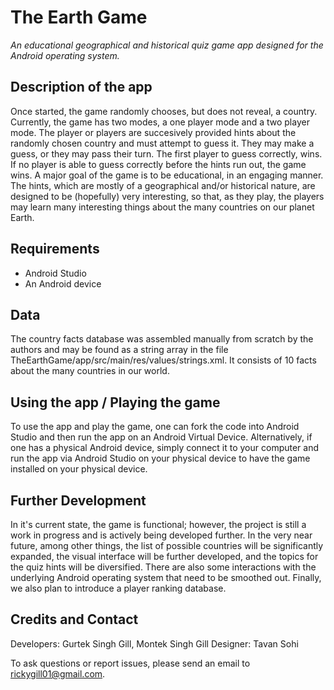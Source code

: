 # The Earth Game
*An educational geographical and historical quiz game app designed for the Android operating system.*

## Description of the app

Once started, the game randomly chooses, but does not reveal, a country. Currently, the game has two modes, a one player mode and a two player mode. The player or players are succesively provided hints about the randomly chosen country and must attempt to guess it. They may make a guess, or they may pass their turn. The first player to guess correctly, wins. If no player is able to guess correctly before the hints run out, the game wins. A major goal of the game is to be educational, in an engaging manner. The hints, which are mostly of a geographical and/or historical nature, are designed to be (hopefully) very interesting, so that, as they play, the players may learn many interesting things about the many countries on our planet Earth.

## Requirements

* Android Studio
* An Android device

## Data

The country facts database was assembled manually from scratch by the authors and may be found as a string array in the file TheEarthGame/app/src/main/res/values/strings.xml. It consists of 10 facts about the many countries in our world.

## Using the app / Playing the game

To use the app and play the game, one can fork the code into Android Studio and then run the app on an Android Virtual Device. Alternatively, if one has a physical Android device, simply connect it to your computer and run the app via Android Studio on your physical device to have the game installed on your physical device.

## Further Development

In it's current state, the game is functional; however, the project is still a work in progress and is actively being developed further. In the very near future, among other things, the list of possible countries will be significantly expanded, the visual interface will be further developed, and the topics for the quiz hints will be diversified. There are also some interactions with the underlying Android operating system that need to be smoothed out. Finally, we also plan to introduce a player ranking database.

## Credits and Contact

Developers: Gurtek Singh Gill, Montek Singh Gill
Designer: Tavan Sohi

To ask questions or report issues, please send an email to rickygill01@gmail.com.
